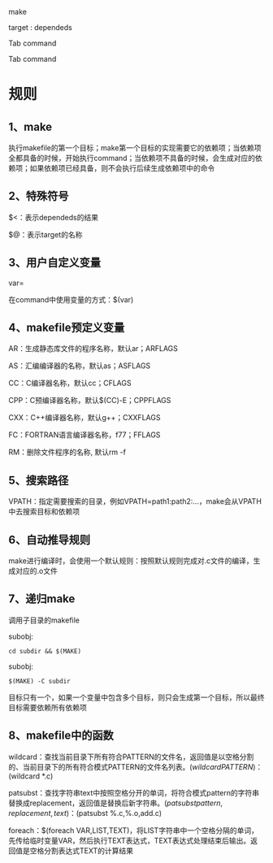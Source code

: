 
make

target : dependeds

Tab command

Tab command
# 规则
## 1、make
执行makefile的第一个目标；make第一个目标的实现需要它的依赖项；当依赖项全都具备的时候，开始执行command；当依赖项不具备的时候，会生成对应的依赖项；如果依赖项已经具备，则不会执行后续生成依赖项中的命令

## 2、特殊符号

\$<：表示dependeds的结果

\$@：表示target的名称

## 3、用户自定义变量

var=

在command中使用变量的方式：$(var)

## 4、makefile预定义变量

AR：生成静态库文件的程序名称，默认ar；ARFLAGS

AS：汇编编译器的名称，默认as；ASFLAGS

CC：C编译器名称，默认cc；CFLAGS

CPP：C预编译器名称，默认$(CC)-E；CPPFLAGS

CXX：C++编译器名称，默认g++；CXXFLAGS

FC：FORTRAN语言编译器名称，f77；FFLAGS

RM：删除文件程序的名称, 默认rm -f 

## 5、搜索路径

VPATH：指定需要搜索的目录，例如VPATH=path1:path2:...，make会从VPATH中去搜索目标和依赖项

## 6、自动推导规则

make进行编译时，会使用一个默认规则：按照默认规则完成对.c文件的编译，生成对应的.o文件

## 7、递归make


调用子目录的makefile

subobj:

	cd subdir && $(MAKE)
 
subobj:

	$(MAKE) -C subdir
	
目标只有一个，如果一个变量中包含多个目标，则只会生成第一个目标，所以最终目标需要依赖所有依赖项


## 8、makefile中的函数

wildcard：查找当前目录下所有符合PATTERN的文件名，返回值是以空格分割的、当前目录下的所有符合模式PATTERN的文件名列表。$(wildcard PATTERN)：$(wildcard *.c)

patsubst：查找字符串text中按照空格分开的单词，将符合模式pattern的字符串替换成replacement，返回值是替换后新字符串。$(patsubst pattern,replacement,text)：$(patsubst %.c,%.o,add.c)

foreach：$(foreach VAR,LIST,TEXT)，将LIST字符串中一个空格分隔的单词，先传给临时变量VAR，然后执行TEXT表达式，TEXT表达式处理结束后输出。返回值是空格分割表达式TEXT的计算结果
